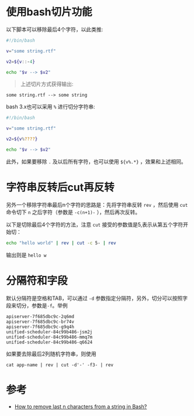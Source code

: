 # 使用bash切片功能

以下脚本可以移除最后4个字符，以此类推:

```bash
#!/bin/bash

v="some string.rtf"

v2=${v::-4}

echo "$v --> $v2"
```

> 上述切片方式获得输出:

```
some string.rtf --> some string
```

bash 3.x也可以采用 `%` 进行切分字符串:

```bash
#!/bin/bash

v="some string.rtf"

v2=${v%????}

echo "$v --> $v2"
```

此外，如果要移除 `.` 及以后所有字符，也可以使用 `${v%.*}` ，效果和上述相同。

# 字符串反转后cut再反转

另外一个移除字符串最后n个字符的思路是：先将字符串反转 `rev` ，然后使用 `cut` 命令切下 `n` 之后字符（参数是 `-c(n+1)-` ），然后再次反转。

以下是切除最后4个字符的方法，注意 `cut` 接受的参数值是5,表示从第五个字符开始切：

```bash
echo "hello world" | rev | cut -c 5- | rev
```

输出则是 `hello w`

# 分隔符和字段

默认分隔符是空格和TAB，可以通过  `-d` 参数指定分隔符，另外，切分可以按照字段来切分，参数是`-f`。举例

```
apiserver-7f685dbc9c-2q6md
apiserver-7f685dbc9c-br74v
apiserver-7f685dbc9c-g9q4h
unified-scheduler-84c99b486-jsm2j
unified-scheduler-84c99b486-mmq7m
unified-scheduler-84c99b486-q6624
```

如果要去除最后2列随机字符串，则使用

```
cat app-name | rev | cut -d'-' -f3- | rev
```

# 参考

* [How to remove last n characters from a string in Bash?](https://stackoverflow.com/questions/27658675/how-to-remove-last-n-characters-from-a-string-in-bash)